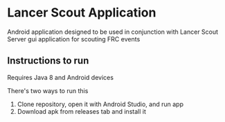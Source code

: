 # Lancer Scout Application

Android application designed to be used in conjunction with Lancer Scout Server gui application for scouting FRC events

## Instructions to run

Requires Java 8 and Android devices

There's two ways to run this
1. Clone repository, open it with Android Studio, and run app
2. Download apk from releases tab and install it
